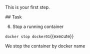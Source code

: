 This is your first step.

## Task

6. Stop a running container

`docker stop docker01`{{execute}}

We stop the container by docker name
